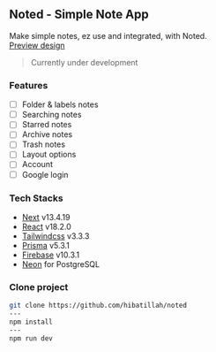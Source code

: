 ## Noted - Simple Note App

Make simple notes, ez use and integrated, with Noted.<br>
[Preview design](https://www.figma.com/proto/pHGAereyUqJJC2FbCMA93N/noted?type=design&node-id=1-2&t=TkAdvEfjlfAFZrHj-1&scaling=scale-down&page-id=0%3A1&starting-point-node-id=1%3A2&show-proto-sidebar=1&mode=design)
<!-- | [Visit Noted](https://noted.up.railway.app/) -->

> Currently under development

### Features
- [ ] Folder & labels notes
- [ ] Searching notes
- [ ] Starred notes
- [ ] Archive notes
- [ ] Trash notes
- [ ] Layout options
- [ ] Account
- [ ] Google login

### Tech Stacks
- [Next](https://nextjs.org) v13.4.19
- [React](https://react.dev) v18.2.0
- [Tailwindcss](https://tailwindcss.com) v3.3.3
- [Prisma](https://prisma.io) v5.3.1
- [Firebase](https://firebase.google.com) v10.3.1
- [Neon](https://neon.tech) for PostgreSQL


### Clone project

```bash
git clone https://github.com/hibatillah/noted
---
npm install
---
npm run dev
```
